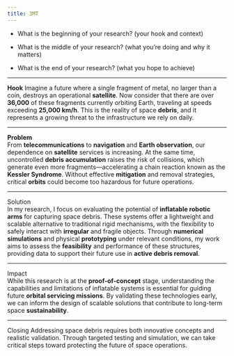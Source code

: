 ```yaml
---
title: 3MT
---
```


- What is the beginning of your research? (your hook and context)

- What is the middle of your research? (what you’re doing and why it matters)

- What is the end of your research? (what you hope to achieve)
------------------
**Hook**
Imagine a future where a single fragment of metal, no larger than a coin, destroys an operational **satellite**. Now consider that there are over **36,000** of these fragments currently orbiting Earth, traveling at speeds exceeding **25,000 km/h**. This is the reality of space **debris**, and it represents a growing threat to the infrastructure we rely on daily.

---

**Problem**  
From **telecommunications** to **navigation** and **Earth observation**, our dependence on **satellite** services is increasing. At the same time, uncontrolled **debris accumulation** raises the risk of collisions, which generate even more fragments—accelerating a chain reaction known as the **Kessler Syndrome**. Without effective **mitigation** and removal strategies, critical **orbits** could become too hazardous for future operations.

---

Solution  
In my research, I focus on evaluating the potential of **inflatable robotic arms** for capturing space debris. These systems offer a lightweight and scalable alternative to traditional rigid mechanisms, with the flexibility to safely interact with **irregular** and fragile objects. Through **numerical simulations** and physical **prototyping** under relevant conditions, my work aims to assess the **feasibility** and performance of these structures, providing data to support their future use in **active debris removal**.

---

Impact  
While this research is at the **proof-of-concept** stage, understanding the capabilities and limitations of inflatable systems is essential for guiding future **orbital servicing missions**. By validating these technologies early, we can inform the design of scalable solutions that contribute to long-term space **sustainability**.

---

Closing
Addressing space debris requires both innovative concepts and realistic validation. Through targeted testing and simulation, we can take critical steps toward protecting the future of space operations.